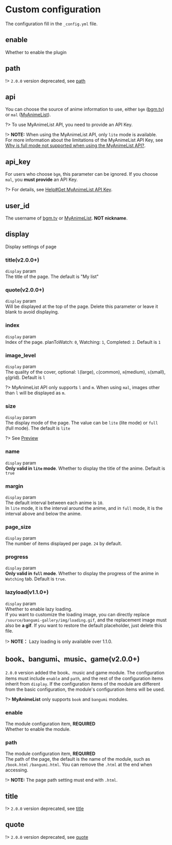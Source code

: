 # Custom configuration <!-- {docsify-ignore} -->

The configuration fill in the `_config.yml` file.  

## enable

Whether to enable the plugin  

## path

!> `2.0.0` version deprecated, see [path](/en/config?id=path-1)

## api

You can choose the source of anime information to use, either `bgm` ([bgm.tv](https://bgm.tv/)) or `mal` ([MyAnimeList](https://myanimelist.net/)).  

?> To use MyAnimeList API, you need to provide an API Key.  

!> **NOTE:** When using the MyAnimeList API, only `lite` mode is available.  
For more information about the limitations of the MyAnimeList API Key, see [Why is full mode not supported when using the MyAnimeList API?](/en/faq?id=why-is-full-mode-not-supported-when-using-the-myanimelist-api).

## api_key

For users who choose `bgm`, this parameter can be ignored. If you choose `mal`, you **must provide** an API Key.  

?> For details, see [Help#Get MyAnimeList API Key](/en/help?id=get-myanimelist-api-key).    

## user_id

The username of [bgm.tv](https://bgm.tv/) or [MyAnimeList](https://myanimelist.net/). **NOT nickname**.  

## display

Display settings of page

### title(v2.0.0+)

`display` param  
The title of the page. The default is "My list"

### quote(v2.0.0+)

`display` param  
Will be displayed at the top of the page. Delete this parameter or leave it blank to avoid displaying.

### index

`display` param  
Index of the page. planToWatch: `0`, Watching: `1`, Completed: `2`. Default is `1`  

### image_level

`display` param  
The quality of the cover, optional: `l`(large), `c`(common), `m`(medium), `s`(small), `g`(grid). Default is `l`  

?> MyAnimeList API only supports `l` and `m`. When using `mal`, images other than `l` will be displayed as `m`.  

### size

`display` param  
The display mode of the page. The value can be `lite` (lite mode) or `full` (full mode). The default is `lite`  

?> See [Preview](/en/?id=preview)

### name

`display` param  
**Only valid in `lite` mode**. Whether to display the title of the anime. Default is `true`  

### margin

`display` param  
The default interval between each anime is `10`.    
In `lite` mode, it is the interval around the anime, and in `full` mode, it is the interval above and below the anime.  

### page_size

`display` param  
The number of items displayed per page. `24` by default.

### progress

`display` param  
**Only valid in `full` mode**. Whether to display the progress of the anime in `Watching` tab. Default is `true`.  

### lazyload(v1.1.0+)

`display` param  
Whether to enable lazy loading.  
If you want to customize the loading image, you can directly replace `/source/bangumi-gallery/img/loading.gif`, and the replacement image must also be **a gif**. If you want to restore the default placeholder, just delete this file.

!> **NOTE：** Lazy loading is only available over 1.1.0.

## book、bangumi、music、game(v2.0.0+)

`2.0.0` version added the book、music and game module. The configuration items must include `enable` and `path`, and the rest of the configuration items inherit from `display`. If the configuration items of the module are different from the basic configuration, the module's configuration items will be used.

?> **MyAnimeList** only supports `book` and `bangumi` modules.

### enable

The module configuration item, **REQUIRED**  
Whether to enable the module.

### path

The module configuration item, **REQUIRED**  
The path of the page, the default is the name of the module, such as `/book.html` `/bangumi.html`. You can remove the `.html` at the end when accessing.

!> **NOTE:** The page path setting must end with `.html`.

## title

!> `2.0.0` version deprecated, see [title](/en/config?id=titlev200)

## quote

!> `2.0.0` version deprecated, see [quote](/en/config?id=quotev200)

